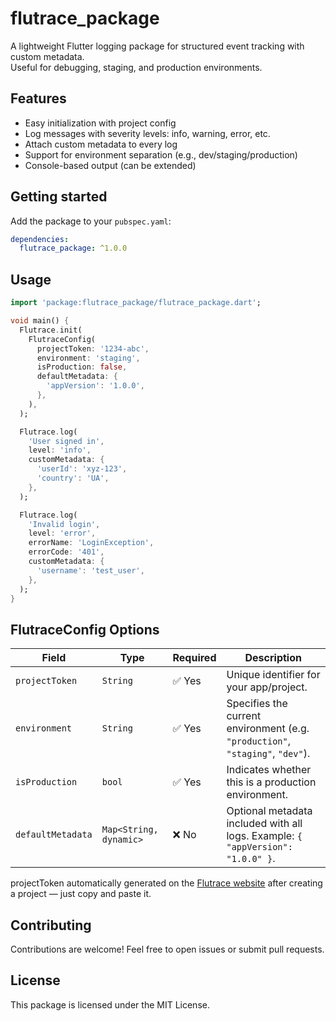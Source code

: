 # flutrace_package

A lightweight Flutter logging package for structured event tracking with custom metadata.  
Useful for debugging, staging, and production environments.

## Features

- Easy initialization with project config
- Log messages with severity levels: info, warning, error, etc.
- Attach custom metadata to every log
- Support for environment separation (e.g., dev/staging/production)
- Console-based output (can be extended)

## Getting started

Add the package to your `pubspec.yaml`:

```yaml
dependencies:
  flutrace_package: ^1.0.0
```

## Usage

```dart
import 'package:flutrace_package/flutrace_package.dart';

void main() {
  Flutrace.init(
    FlutraceConfig(
      projectToken: '1234-abc',
      environment: 'staging',
      isProduction: false,
      defaultMetadata: {
        'appVersion': '1.0.0',
      },
    ),
  );

  Flutrace.log(
    'User signed in',
    level: 'info',
    customMetadata: {
      'userId': 'xyz-123',
      'country': 'UA',
    },
  );

  Flutrace.log(
    'Invalid login',
    level: 'error',
    errorName: 'LoginException',
    errorCode: '401',
    customMetadata: {
      'username': 'test_user',
    },
  );
}
```

## FlutraceConfig Options

| Field             | Type                   | Required | Description                                                                     |
|-------------------|------------------------|----------|---------------------------------------------------------------------------------|
| `projectToken`    | `String`               | ✅ Yes    | Unique identifier for your app/project.                                         |
| `environment`     | `String`               | ✅ Yes    | Specifies the current environment (e.g. `"production"`, `"staging"`, `"dev"`).  |
| `isProduction`    | `bool`                 | ✅ Yes    | Indicates whether this is a production environment.                             |
| `defaultMetadata` | `Map<String, dynamic>` | ❌ No     | Optional metadata included with all logs. Example: `{ "appVersion": "1.0.0" }`. |

projectToken automatically generated on the [Flutrace website](https://flutrace.dev) after creating a project — just copy and paste it.

## Contributing

Contributions are welcome!
Feel free to open issues or submit pull requests.

## License

This package is licensed under the MIT License.